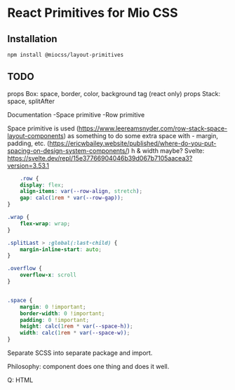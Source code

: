 # React Primitives for Mio CSS

## Installation

```bash
npm install @miocss/layout-primitives
```

## TODO

props Box: space, border, color, background tag (react only)
props Stack: space, splitAfter

Documentation
-Space primitive
-Row primitive

Space primitive is used (https://www.leereamsnyder.com/row-stack-space-layout-components) as something to do some extra
space with - margin, padding,
etc. (https://ericwbailey.website/published/where-do-you-put-spacing-on-design-system-components/)
h & width maybe?
Svelte: https://svelte.dev/repl/15e37766904046b39d067b7105aacea3?version=3.53.1

```css
    .row {
    display: flex;
    align-items: var(--row-align, stretch);
    gap: calc(1rem * var(--row-gap));
}

.wrap {
    flex-wrap: wrap;
}

.splitLast > :global(:last-child) {
    margin-inline-start: auto;
}

.overflow {
    overflow-x: scroll
}
```

```css

.space {
    margin: 0 !important;
    border-width: 0 !important;
    padding: 0 !important;
    height: calc(1rem * var(--space-h));
    width: calc(1rem * var(--space-w));
}
```

Separate SCSS into separate package and import.

Philosophy: component does one thing and does it well.

Q: HTML <template> tag for compositions ?

NOTE: CSS primitives that require JS to fully operate (e.g. nth-child(#)) should probably be made into actual web
components.
